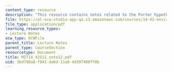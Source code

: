 ```yaml
---
content_type: resource
description: "This resource contains notes related to the Porter hypothesis.\r\n"
file: https://ol-ocw-studio-app-qa.s3.amazonaws.com/courses/14-42-environmental-policy-and-economics-spring-2011/3bd796a8f841da6d11a84d397400ff0b_MIT14_42S11_note12.pdf
file_type: application/pdf
learning_resource_types:
- Lecture Notes
ocw_type: OCWFile
parent_title: Lecture Notes
parent_type: CourseSection
resourcetype: Document
title: MIT14_42S11_note12.pdf
uid: 3bd796a8-f841-da6d-11a8-4d397400ff0b
---
```

